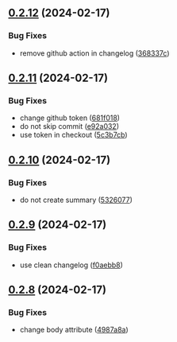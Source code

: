 ## [0.2.12](https://github.com/AlbertHernandez/github-action-nodejs-template/compare/v0.2.11...v0.2.12) (2024-02-17)


### Bug Fixes

* remove github action in changelog ([368337c](https://github.com/AlbertHernandez/github-action-nodejs-template/commit/368337c93ebab6cef075b79b89d8bbdfc0f8fa47))



## [0.2.11](https://github.com/AlbertHernandez/github-action-nodejs-template/compare/v0.2.10...v0.2.11) (2024-02-17)


### Bug Fixes

* change github token ([681f018](https://github.com/AlbertHernandez/github-action-nodejs-template/commit/681f01850efbede9d0ac54c0359fe04d073b8d6c))
* do not skip commit ([e92a032](https://github.com/AlbertHernandez/github-action-nodejs-template/commit/e92a032a3b5b2551af4688d0d5b14cb4bcd1938a))
* use token in checkout ([5c3b7cb](https://github.com/AlbertHernandez/github-action-nodejs-template/commit/5c3b7cbac1b8e2e430c44b9b5ad2c145045aee00))



## [0.2.10](https://github.com/AlbertHernandez/github-action-nodejs-template/compare/v0.2.9...v0.2.10) (2024-02-17)


### Bug Fixes

* do not create summary ([5326077](https://github.com/AlbertHernandez/github-action-nodejs-template/commit/53260779fcf8522843afefb7dbdfd2bafae93a6a))



## [0.2.9](https://github.com/AlbertHernandez/github-action-nodejs-template/compare/v0.2.8...v0.2.9) (2024-02-17)


### Bug Fixes

* use clean changelog ([f0aebb8](https://github.com/AlbertHernandez/github-action-nodejs-template/commit/f0aebb84c6e8b67d5ed04ea0645e2f499db69640))



## [0.2.8](https://github.com/AlbertHernandez/github-action-nodejs-template/compare/v0.2.7...v0.2.8) (2024-02-17)


### Bug Fixes

* change body attribute ([4987a8a](https://github.com/AlbertHernandez/github-action-nodejs-template/commit/4987a8af070dab96b40a9ff0efb8bef0c7037237))



